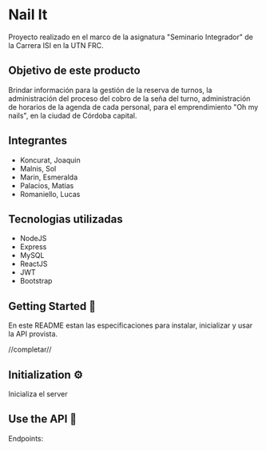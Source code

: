 # Nail It
Proyecto realizado en el marco de la asignatura "Seminario Integrador" de la Carrera ISI en la UTN FRC.

## Objetivo de este producto
Brindar información para la gestión de la reserva de turnos, la administración del proceso del cobro de la seña del turno, administración de horarios de la agenda de cada personal, para el emprendimiento "Oh my nails", en la ciudad de Córdoba capital.

## Integrantes
- Koncurat, Joaquin
- Malnis, Sol
- Marin, Esmeralda
- Palacios, Matias
- Romaniello, Lucas

## Tecnologias utilizadas
- NodeJS
- Express
- MySQL
- ReactJS
- JWT
- Bootstrap

## Getting Started 🚀

En este README estan las especificaciones para instalar, inicializar y usar la API provista.

//completar//

## Initialization ⚙️

Inicializa el server 

## Use the API 🚀

Endpoints:




